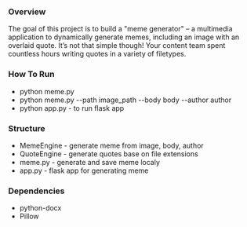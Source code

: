 ### Overview

The goal of this project is to build a "meme generator" – a multimedia application to dynamically generate memes, including an image with an overlaid quote. It’s not that simple though! Your content team spent countless hours writing quotes in a variety of filetypes.

### How To Run

- python meme.py
- python meme.py --path image_path --body body --author author
- python app.py - to run flask app

### Structure

- MemeEngine - generate meme from image, body, author
- QuoteEngine - generate quotes base on file extensions
- meme.py - generate and save meme localy
- app.py - flask app for generating meme

### Dependencies

- python-docx
- Pillow
